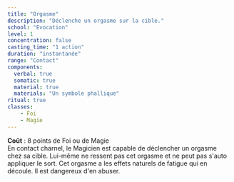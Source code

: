 ```yaml
---
title: "Orgasme"
description: "Déclenche un orgasme sur la cible."
school: "Evocation"
level: 1
concentration: false
casting_time: "1 action"
duration: "instantanée"
range: "Contact"
components:
  verbal: true
  somatic: true
  material: true
  materials: "Un symbole phallique"
ritual: true
classes:
    - Foi
    - Magie
---
```

**Coût** : 8 points de Foi ou de Magie  
En contact charnel, le Magicien est capable de déclencher un orgasme chez sa cible. Lui-même ne ressent pas cet orgasme et ne peut pas s'auto appliquer le sort. Cet orgasme a les effets naturels de fatigue qui en découle. Il est dangereux d'en abuser.
